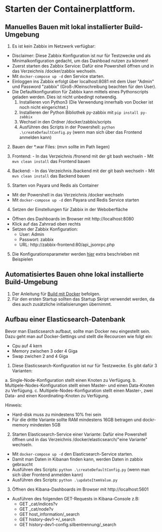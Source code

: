 # Starten der Containerplattform.

## Manuelles Bauen mit lokal installierter Build-Umgebung
1. Es ist kein Zabbix im Netzwerk verfügbar:
  - Disclaimer: Diese Zabbix Konfiguration ist nur für Testzwecke und als Minimalkonfiguration gedacht, um das Dashboad nutzen zu können!
  - Zuerst starten des Zabbix Service: Dafür eine Powershell öffnen und in das Verzeichnis /docker/zabbix wechseln.
  - Mit `docker-compose up -d` den Service starten.
  - Einloggen ins Zabbix erfolgt über localhost:8081 mit dem User "Admin" und Password "zabbix" (Groß-/Kleinschreibung beachten für den User).  
  - Die Defaultkonfiguration für Zabbix kann mittels eines Pythonscripts geladen werden. Dies ist nicht unbedingt notwendig.
    1. Installieren von Python3 (Die Verwendung innerhalb von Docker ist noch nicht eingerichtet.)
    2. Installieren der Python Bibliothek py-zabbix mit `pip install py-zabbix`
    3. Wechsel in den Ordner /docker/zabbix/scripts
    4. Ausführen des Scripts in der Powershell: `python .\createDefaultConfig.py` (wenn man sich über das Frontend anmelden kann)

2. Bauen der *.war Files: (mvn sollte im Path liegen)
  1. Frontend:
    - In das Verzeichnis /fronend mit der git bash wechseln
    - Mit `mvn clean install` das Frontend bauen
  2. Backend:
    - In das Verzeichnis /backend mit der git bash wechseln
    - Mit `mvn clean install` das Backend bauen

3. Starten von Payara und Redis als Container
  - Mit der Powershell in das Verzeichnis /docker wechseln
  - Mit `docker-compose up -d` den Payara und Redis Service starten

4. Setzen der Einstellungen für Zabbix in der Weboberfläche
  - Öffnen des Dashboards im Browser mit http://localhost:8080
  - Klick auf das Zahnrad oben rechts
  - Setzen der Zabbix Konfiguration:
    - User: Admin
    - Passwort: zabbix
    - URL: http://zabbix-frontend:80/api_jsonrpc.php

5. Die Konfigurationsparameter werden [hier](parameterbeschreibung.md) extra beschrieben mit Beispielen

## Automatisiertes Bauen ohne lokal installierte Build-Umgebung

1. Der Anleitung für [Build mit Docker](DockerBuildUse.md) befolgen.
2. Für den ersten Startup sollten das Startup Skript verwendet werden, da dies auch zusätzliche initialisierungen übernimmt.

## Aufbau einer Elasticsearch-Datenbank 
Bevor man Elasticsearch aufbaut, sollte man Docker neu eingestellt sein.
Dazu geht man auf Docker-Settings und stellt die Recourcen wie folgt ein:

   - Cpu auf 4 kern
   - Memory zwischen 3 oder 4 Giga
   - Swap zwichen 2 and 4 Giga

1.  Diese Elasticsearch-Konfiguration ist nur für Testzwecke. Es gibt dafür 3 Varianten:

  a. Single-Node-Konfiguration stellt einen Knoten zu Verfügung. 
  b. Multipele-Nodes-Konfiguration stellt einen Master- und einen Data-Knoten zu Verfügung. 
  c. Multipele-Nodes-Konfiguration stellt einen Master-, zwei Data- and einen Koordinating-Knoten zu Verfügung.

Hinweis:
  - Hard-disk muss zu mindestens 10% frei sein
  - Für die dritte Variante sollte RAM mindestens 16GB betragen und dockr-memory mindesten 5GB

2. Starten Elasticsearch-Service einer Variante: Dafür eine Powershell öffnen und in das Verzeichnis /docker/elasticsearch/"eine Variante" wechseln.
  - Mit `docker-compose up -d` den Elasticsearch-Service starten.
  - Damit man Daten in Kibanan finden kann, werden Daten in zabbix gebraucht
  - Ausführen des Scripts: `python .\createDefaultConfig.py` (wenn man sich über Frontend anmelden kann)
  - Ausführen des Scripts: `python .\updateItemValue.py`

  3. Öffnen des Kibana-Dashboards im Browser mit http://localhost:5601
  - Ausführen des folgenden GET-Requests in Kibana-Console
  z.B:
    - GET _cat/indices?v
    - GET _cat/node?v
    - GET host_information/_search
    - GET history-dev1-*/_search
    - GET history-dev1-config.silbentrennung/_search
